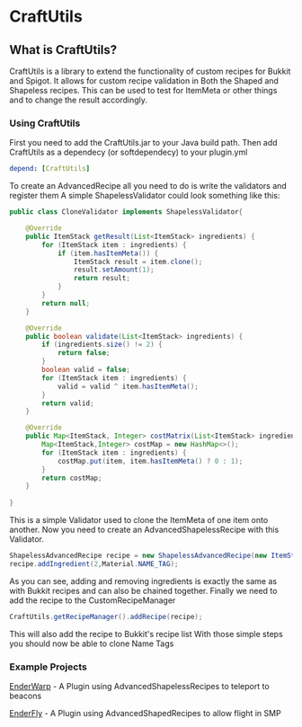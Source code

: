 CraftUtils
==========

What is CraftUtils?
--------------------

CraftUtils is a library to extend the functionality of custom recipes for Bukkit and Spigot.
It allows for custom recipe validation in Both the Shaped and Shapeless recipes.
This can be used to test for ItemMeta or other things and to change the result accordingly.

### Using CraftUtils

First you need to add the CraftUtils.jar to your Java build path. Then add CraftUtils as a 
dependecy (or softdependecy) to your plugin.yml

````yml
depend: [CraftUtils]
````

To create an AdvancedRecipe all you need to do is write the validators and register them
A simple ShapelessValidator could look something like this:

````java
public class CloneValidator implements ShapelessValidator{

    @Override
    public ItemStack getResult(List<ItemStack> ingredients) {
        for (ItemStack item : ingredients) {
            if (item.hasItemMeta()) {
                ItemStack result = item.clone();
                result.setAmount(1);
                return result;
            }
        }
        return null;
    }

    @Override
    public boolean validate(List<ItemStack> ingredients) {
        if (ingredients.size() != 2) {
            return false;
        }
        boolean valid = false;
        for (ItemStack item : ingredients) {
            valid = valid ^ item.hasItemMeta();
        }
        return valid;
    }

    @Override
    public Map<ItemStack, Integer> costMatrix(List<ItemStack> ingredients) {
        Map<ItemStack,Integer> costMap = new HashMap<>();
        for (ItemStack item : ingredients) {
            costMap.put(item, item.hasItemMeta() ? 0 : 1);
        }
        return costMap;
    }
    
}
````

This is a simple Validator used to clone the ItemMeta of one item onto another.
Now you need to create an AdvancedShapelessRecipe with this Validator.

````java
ShapelessAdvancedRecipe recipe = new ShapelessAdvancedRecipe(new ItemStack(Material.NAME_TAG,new CloneValidator()))
recipe.addIngredient(2,Material.NAME_TAG);
````

As you can see, adding and removing ingredients is exactly the same as with Bukkit recipes and can also be chained together.
Finally we need to add the recipe to the CustomRecipeManager

````java
CraftUtils.getRecipeManager().addRecipe(recipe);
````

This will also add the recipe to Bukkit's recipe list
With those simple steps you should now be able to clone Name Tags

### Example Projects

[EnderWarp](https://github.com/McDjuady/EnderWarp) - A Plugin using AdvancedShapelessRecipes to teleport to beacons

[EnderFly](https://github.com/McDjuady/EnderFly) - A Plugin using AdvancedShapedRecipes to allow flight in SMP
